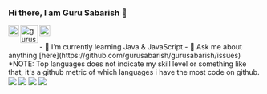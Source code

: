### Hi there, I am Guru Sabarish 👋

<a href="https://twitter.com/gurusabarishh">
  <img align="left" alt="gurusabarish | Twitter" width="21px" src="https://raw.githubusercontent.com/gurusabarish/gurusabarish/master/assets/twitter.svg" />
</a>
<a href="https://instagram.com/gurusabarishh">
  <img align="left" alt="gurusabarish | Instagram" width="35px" src="https://raw.githubusercontent.com/gurusabarish/gurusabarish/master/assets/instagram.svg" />
</a>
<a href="https://www.linkedin.com/in/gurusabarishh/">
  <img align="left" alt="gurusabarish | Linkedin" width="21px" src="https://raw.githubusercontent.com/gurusabarish/gurusabarish/master/assets/linked.svg" />
</a>


<br />
<br />
- 🌱 I’m currently learning Java & JavaScript
- 💬 Ask me about anything [here](https://github.com/gurusabarish/gurusabarish/issues)
<br />
*NOTE: Top languages does not indicate my skill level or something like that, it's a github metric of which languages i have the most code on github.

<a href="https://github.com/gurusabarish/gurusabarish">
  <img align="center" src="https://github-readme-stats.vercel.app/api?username=gurusabarish&show_icons=true&theme=radical"  />
</a>
<a href="https://github.com/gurusabarish/gurusabarish">
  <img align="center" src="https://github-readme-stats.vercel.app/api/top-langs/?username=gurusabarish&layout=compact&theme=radical" />
</a>

<a href="https://github.com/gurusabarish/kaggle-datasets">
  <img align="center" src="https://github-readme-stats.vercel.app/api/pin/?username=gurusabarish&repo=kaggle-datasets&theme=radical" />
</a>    
<a href="https://github.com/gurusabarish/python-programs">
  <img align="center" src="https://github-readme-stats.vercel.app/api/pin/?username=gurusabarish&repo=python-programs&theme=radical" />
</a>

<!--
**gurusabarish/gurusabarish** is a ✨ _special_ ✨ repository because its `README.md` (this file) appears on your GitHub profile.

Here are some ideas to get you started:

- 🔭 I’m currently working on ...
- 🌱 I’m currently learning ...
- 👯 I’m looking to collaborate on ...
- 🤔 I’m looking for help with ...
- 💬 Ask me about ...
- 📫 How to reach me: ...
- 😄 Pronouns: ...
- ⚡ Fun fact: ...
-->
